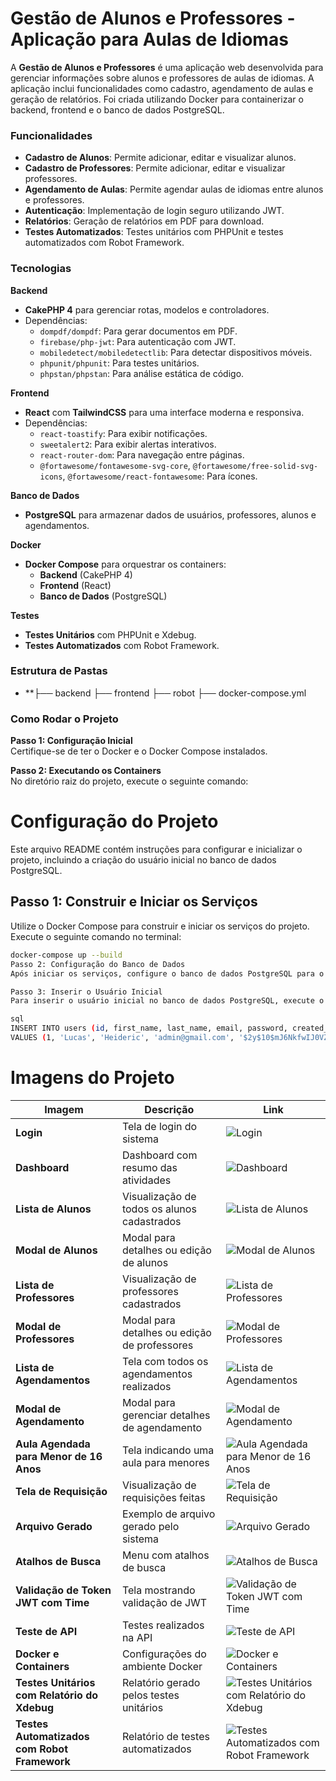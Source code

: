 # Gestão de Alunos e Professores - Aplicação para Aulas de Idiomas

A **Gestão de Alunos e Professores** é uma aplicação web desenvolvida para gerenciar informações sobre alunos e professores de aulas de idiomas. A aplicação inclui funcionalidades como cadastro, agendamento de aulas e geração de relatórios. Foi criada utilizando Docker para containerizar o backend, frontend e o banco de dados PostgreSQL.

### Funcionalidades

- **Cadastro de Alunos**: Permite adicionar, editar e visualizar alunos.
- **Cadastro de Professores**: Permite adicionar, editar e visualizar professores.
- **Agendamento de Aulas**: Permite agendar aulas de idiomas entre alunos e professores.
- **Autenticação**: Implementação de login seguro utilizando JWT.
- **Relatórios**: Geração de relatórios em PDF para download.
- **Testes Automatizados**: Testes unitários com PHPUnit e testes automatizados com Robot Framework.

### Tecnologias

**Backend**

- **CakePHP 4** para gerenciar rotas, modelos e controladores.
- Dependências:
  - `dompdf/dompdf`: Para gerar documentos em PDF.
  - `firebase/php-jwt`: Para autenticação com JWT.
  - `mobiledetect/mobiledetectlib`: Para detectar dispositivos móveis.
  - `phpunit/phpunit`: Para testes unitários.
  - `phpstan/phpstan`: Para análise estática de código.

**Frontend**

- **React** com **TailwindCSS** para uma interface moderna e responsiva.
- Dependências:
  - `react-toastify`: Para exibir notificações.
  - `sweetalert2`: Para exibir alertas interativos.
  - `react-router-dom`: Para navegação entre páginas.
  - `@fortawesome/fontawesome-svg-core`, `@fortawesome/free-solid-svg-icons`, `@fortawesome/react-fontawesome`: Para ícones.

**Banco de Dados**

- **PostgreSQL** para armazenar dados de usuários, professores, alunos e agendamentos.

**Docker**

- **Docker Compose** para orquestrar os containers:
  - **Backend** (CakePHP 4)
  - **Frontend** (React)
  - **Banco de Dados** (PostgreSQL)

**Testes**

- **Testes Unitários** com PHPUnit e Xdebug.
- **Testes Automatizados** com Robot Framework.

### Estrutura de Pastas

- \*\*├── backend ├── frontend ├── robot ├── docker-compose.yml

### Como Rodar o Projeto

**Passo 1: Configuração Inicial**  
Certifique-se de ter o Docker e o Docker Compose instalados.

**Passo 2: Executando os Containers**  
No diretório raiz do projeto, execute o seguinte comando:

# Configuração do Projeto

Este arquivo README contém instruções para configurar e inicializar o projeto, incluindo a criação do usuário inicial no banco de dados PostgreSQL.

## Passo 1: Construir e Iniciar os Serviços

Utilize o Docker Compose para construir e iniciar os serviços do projeto. Execute o seguinte comando no terminal:

```bash
docker-compose up --build
Passo 2: Configuração do Banco de Dados
Após iniciar os serviços, configure o banco de dados PostgreSQL para o projeto.

Passo 3: Inserir o Usuário Inicial
Para inserir o usuário inicial no banco de dados PostgreSQL, execute o comando SQL abaixo. Certifique-se de que está conectado ao banco de dados antes de prosseguir.

sql
INSERT INTO users (id, first_name, last_name, email, password, created_at)
VALUES (1, 'Lucas', 'Heideric', 'admin@gmail.com', '$2y$10$mJ6NkfwIJ0VZgNedu
```

# Imagens do Projeto

| **Imagem**                                   | **Descrição**                                | **Link**                                                                     |
| -------------------------------------------- | -------------------------------------------- | ---------------------------------------------------------------------------- |
| **Login**                                    | Tela de login do sistema                     | ![Login](https://i.imgur.com/CpcXXmE.png)                                    |
| **Dashboard**                                | Dashboard com resumo das atividades          | ![Dashboard](https://i.imgur.com/XQ2ly2i.png)                                |
| **Lista de Alunos**                          | Visualização de todos os alunos cadastrados  | ![Lista de Alunos](https://i.imgur.com/6zsYJ1e.png)                          |
| **Modal de Alunos**                          | Modal para detalhes ou edição de alunos      | ![Modal de Alunos](https://i.imgur.com/2riBEx7.png)                          |
| **Lista de Professores**                     | Visualização de professores cadastrados      | ![Lista de Professores](https://i.imgur.com/00Ogmku.png)                     |
| **Modal de Professores**                     | Modal para detalhes ou edição de professores | ![Modal de Professores](https://i.imgur.com/AHlJ1AH.png)                     |
| **Lista de Agendamentos**                    | Tela com todos os agendamentos realizados    | ![Lista de Agendamentos](https://i.imgur.com/WNqfrCG.png)                    |
| **Modal de Agendamento**                     | Modal para gerenciar detalhes de agendamento | ![Modal de Agendamento](https://i.imgur.com/fr6GL4a.png)                     |
| **Aula Agendada para Menor de 16 Anos**      | Tela indicando uma aula para menores         | ![Aula Agendada para Menor de 16 Anos](https://i.imgur.com/qDdytaY.png)      |
| **Tela de Requisição**                       | Visualização de requisições feitas           | ![Tela de Requisição](https://i.imgur.com/tGXrpu7.png)                       |
| **Arquivo Gerado**                           | Exemplo de arquivo gerado pelo sistema       | ![Arquivo Gerado](https://i.imgur.com/CJ1NIyA.png)                           |
| **Atalhos de Busca**                         | Menu com atalhos de busca                    | ![Atalhos de Busca](https://i.imgur.com/QRt7A8v.png)                         |
| **Validação de Token JWT com Time**          | Tela mostrando validação de JWT              | ![Validação de Token JWT com Time](https://i.imgur.com/qWEP3HU.png)          |
| **Teste de API**                             | Testes realizados na API                     | ![Teste de API](https://i.imgur.com/5eOnzoZ.png)                             |
| **Docker e Containers**                      | Configurações do ambiente Docker             | ![Docker e Containers](https://i.imgur.com/LjXSEIZ.png)                      |
| **Testes Unitários com Relatório do Xdebug** | Relatório gerado pelos testes unitários      | ![Testes Unitários com Relatório do Xdebug](https://i.imgur.com/TVv9GkC.png) |
| **Testes Automatizados com Robot Framework** | Relatório de testes automatizados            | ![Testes Automatizados com Robot Framework](https://i.imgur.com/VnP7qZE.png) |
